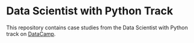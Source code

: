 # Data Scientist with Python Track
This repository contains case studies from the Data Scientist with Python track on [DataCamp](https://app.datacamp.com/learn/career-tracks/data-scientist-with-python).
